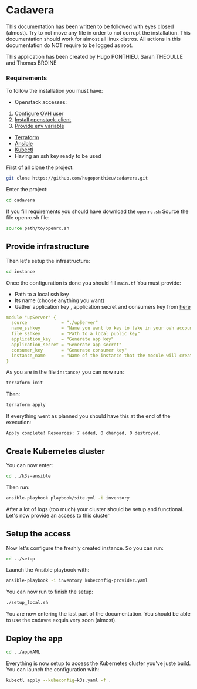 # Cadavera

This documentation has been written to be followed with eyes closed (almost). Try to not move any file in order to not corrupt the installation. This documentation should work for almost all linux distros. All actions in this documentation do NOT require to be logged as root.

This application has been created by Hugo PONTHIEU, Sarah THEOULLE and Thomas BROINE

### Requirements

To follow the installation you must have:

- Openstack accesses:

 1) [Configure OVH user](https://help.ovhcloud.com/csm/fr-public-cloud-compute-horizon?id=kb_article_view&sysparm_article=KB0050895)
 2) [Install openstack-client](https://help.ovhcloud.com/csm/fr-public-cloud-compute-prepare-openstack-api-environment?id=kb_article_view&sysparm_article=KB0050995)
 3) [Provide env variable](https://help.ovhcloud.com/csm/fr-public-cloud-compute-set-openstack-environment-variables?id=kb_article_view&sysparm_article=KB0050935)

- [Terraform](https://developer.hashicorp.com/terraform/install)
- [Ansible](https://docs.ansible.com/ansible/latest/installation_guide/intro_installation.html)
- [Kubectl](https://kubernetes.io/docs/tasks/tools/)
- Having an ssh key ready to be used

First of all clone the project:

```bash
git clone https://github.com/hugoponthieu/cadavera.git
```

Enter the project:

```bash
cd cadavera
```

If you fill requirements you should have download the `openrc.sh`
Source the file openrc.sh file:

```bash
source path/to/openrc.sh
```

## Provide infrastructure

Then let's setup the infrastructure:

```bash
cd instance
```

Once the configuration is done you should fill `main.tf`
You must provide:

- Path to a local ssh key
- Its name (choose anything you want)
- Gather application key , application secret and consumers key from [here](https://www.ovh.com/auth/api/createToken?GET=/*&POST=/*&PUT=/*&DELETE=/*)

```yaml
module "upServer" {
  source             = "./upServer"
  name_sshkey        = "Name you want to key to take in your ovh account"
  file_sshkey        = "Path to a local public key"
  application_key    = "Generate app key"
  application_secret = "Generate app secret"
  consumer_key       = "Generate consumer key"
  instance_name      = "Name of the instance that the module will create"
}
```

As you are in the file  `` instance/ ``  you can now run:

```bash
terraform init
```

Then:

```bash
terraform apply
```

If everything went as planned you should have this at the end of the execution:

```
Apply complete! Resources: 7 added, 0 changed, 0 destroyed.
```

## Create Kubernetes cluster

You can now enter:

```bash
cd ../k3s-ansible
```

Then run:

```bash
ansible-playbook playbook/site.yml -i inventory
```

After a lot of logs (too much) your cluster should be setup and functional. Let's now provide an access to this cluster

## Setup the access

Now let's configure the freshly created instance. So you can run:

```bash
cd ../setup
```

Launch the Ansible playbook with:

```bash
ansible-playbook -i inventory kubeconfig-provider.yaml
```

You can now run to finish the setup:

```bash
./setup_local.sh
```

You are now entering the last part of the documentation. You should be able to use the cadavre exquis very soon (almost).

## Deploy the app

```bash
cd ../appYAML
```

Everything is now setup to access the Kubernetes cluster you've juste build. You can launch the configuration with:

```bash
kubectl apply --kubeconfig=k3s.yaml -f . 
```
